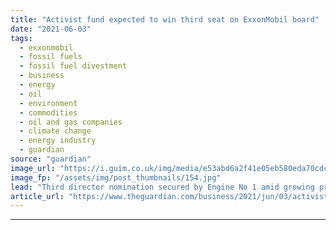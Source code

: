 ```yaml
---
title: "Activist fund expected to win third seat on ExxonMobil board"
date: "2021-06-03"
tags: 
  - exxonmobil
  - fossil fuels
  - fossil fuel divestment
  - business
  - energy
  - oil
  - environment
  - commodities
  - oil and gas companies
  - climate change
  - energy industry
  - guardian
source: "guardian"
image_url: "https://i.guim.co.uk/img/media/e53abd6a2f41e05eb580eda70cdc78d310a56c6e/0_378_5760_3456/master/5760.jpg?width=460&quality=85&auto=format&fit=max&s=a78a10fb10d7cb028e60a15302832c44"
image_fp: "/assets/img/post_thumbnails/154.jpg"
lead: "Third director nomination secured by Engine No 1 amid growing pressure over fossil fuelsExxonMobil expects to lose a third board seat to an activist hedge fund, Engine No 1, adding to the pressure on one of the world’s largest oil companies to introd..."
article_url: "https://www.theguardian.com/business/2021/jun/03/activist-hedge-fund-seat-exxonmobil-board-engine-no-1-fossil-fuels"
---
```


---
